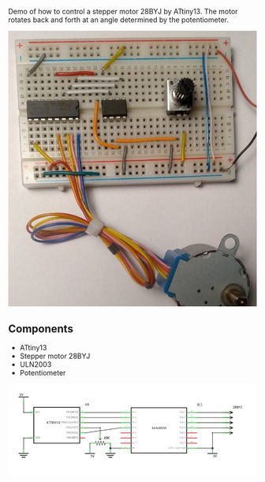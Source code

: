 Demo of how to control a stepper motor 28BYJ by ATtiny13. The motor rotates back and forth at an angle determined by the potentiometer.

![View](images/photo.jpg)

## Components
- ATtiny13
- Stepper motor 28BYJ
- ULN2003
- Potentiometer

![View](images/circuit.png)



